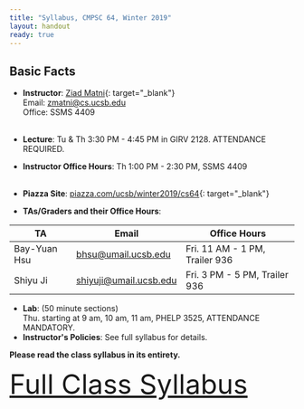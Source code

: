 ```yaml
---
title: "Syllabus, CMPSC 64, Winter 2019"
layout: handout
ready: true
---
```


<div markdown="1">

Basic Facts
-----------

* **Instructor**:  [Ziad Matni](http://www.cs.ucsb.edu/~zmatni){: target="_blank"}<br/>
Email: <zmatni@cs.ucsb.edu><br/>
Office: SSMS 4409<br/><br/>

* **Lecture**: Tu & Th 3:30 PM - 4:45 PM in GIRV 2128. ATTENDANCE REQUIRED.
* **Instructor Office Hours**: Th 1:00 PM - 2:30 PM, SSMS 4409<br/><br/>

* **Piazza Site**: [piazza.com/ucsb/winter2019/cs64](https://www.piazza.com/ucsb/winter2019/cs64){: target="_blank"}<br/>
* **TAs/Graders and their Office Hours**:<br/>

| <b>TA</b>         | <b>Email</b>               | <b>Office Hours</b>  |
|-------------------|----------------------------|------------------------|
| Bay-Yuan Hsu      | <bhsu@umail.ucsb.edu>      | Fri. 11 AM - 1 PM, Trailer 936 |
| Shiyu Ji          | <shiyuji@umail.ucsb.edu>   | Fri. 3 PM - 5 PM, Trailer 936 |

* **Lab**: (50 minute sections)<br/>
Thu. starting at 9 am, 10 am, 11 am, PHELP 3525, ATTENDANCE MANDATORY.<br/>
* **Instructor's Policies**: See full syllabus for details.<br/>

<strong>Please read the class syllabus in its entirety.</strong><br/>

<font size="16">
<a href="http://cs.ucsb.edu/~zmatni/syllabi/CS64W19_syllabus.pdf" target="blank">Full Class Syllabus</a>
</font>

</div>

